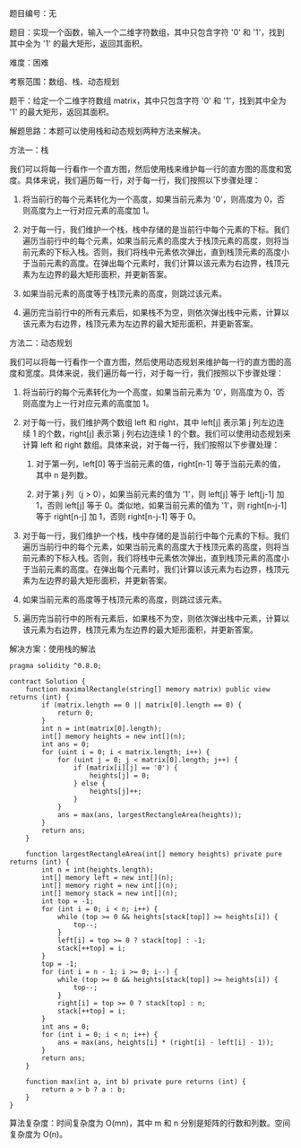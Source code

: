 题目编号：无

题目：实现一个函数，输入一个二维字符数组，其中只包含字符 '0' 和 '1'，找到其中全为 '1' 的最大矩形，返回其面积。

难度：困难

考察范围：数组、栈、动态规划

题干：给定一个二维字符数组 matrix，其中只包含字符 '0' 和 '1'，找到其中全为 '1' 的最大矩形，返回其面积。

解题思路：本题可以使用栈和动态规划两种方法来解决。

方法一：栈

我们可以将每一行看作一个直方图，然后使用栈来维护每一行的直方图的高度和宽度。具体来说，我们遍历每一行，对于每一行，我们按照以下步骤处理：

1. 将当前行的每个元素转化为一个高度，如果当前元素为 '0'，则高度为 0，否则高度为上一行对应元素的高度加 1。

2. 对于每一行，我们维护一个栈，栈中存储的是当前行中每个元素的下标。我们遍历当前行中的每个元素，如果当前元素的高度大于栈顶元素的高度，则将当前元素的下标入栈。否则，我们将栈中元素依次弹出，直到栈顶元素的高度小于当前元素的高度。在弹出每个元素时，我们计算以该元素为右边界，栈顶元素为左边界的最大矩形面积，并更新答案。

3. 如果当前元素的高度等于栈顶元素的高度，则跳过该元素。

4. 遍历完当前行中的所有元素后，如果栈不为空，则依次弹出栈中元素，计算以该元素为右边界，栈顶元素为左边界的最大矩形面积，并更新答案。

方法二：动态规划

我们可以将每一行看作一个直方图，然后使用动态规划来维护每一行的直方图的高度和宽度。具体来说，我们遍历每一行，对于每一行，我们按照以下步骤处理：

1. 将当前行的每个元素转化为一个高度，如果当前元素为 '0'，则高度为 0，否则高度为上一行对应元素的高度加 1。

2. 对于每一行，我们维护两个数组 left 和 right，其中 left[j] 表示第 j 列左边连续 1 的个数，right[j] 表示第 j 列右边连续 1 的个数。我们可以使用动态规划来计算 left 和 right 数组。具体来说，对于每一行，我们按照以下步骤处理：

   1. 对于第一列，left[0] 等于当前元素的值，right[n-1] 等于当前元素的值，其中 n 是列数。

   2. 对于第 j 列（j > 0），如果当前元素的值为 '1'，则 left[j] 等于 left[j-1] 加 1，否则 left[j] 等于 0。类似地，如果当前元素的值为 '1'，则 right[n-j-1] 等于 right[n-j] 加 1，否则 right[n-j-1] 等于 0。

3. 对于每一行，我们维护一个栈，栈中存储的是当前行中每个元素的下标。我们遍历当前行中的每个元素，如果当前元素的高度大于栈顶元素的高度，则将当前元素的下标入栈。否则，我们将栈中元素依次弹出，直到栈顶元素的高度小于当前元素的高度。在弹出每个元素时，我们计算以该元素为右边界，栈顶元素为左边界的最大矩形面积，并更新答案。

4. 如果当前元素的高度等于栈顶元素的高度，则跳过该元素。

5. 遍历完当前行中的所有元素后，如果栈不为空，则依次弹出栈中元素，计算以该元素为右边界，栈顶元素为左边界的最大矩形面积，并更新答案。

解决方案：使用栈的解法

```
pragma solidity ^0.8.0;

contract Solution {
    function maximalRectangle(string[] memory matrix) public view returns (int) {
        if (matrix.length == 0 || matrix[0].length == 0) {
            return 0;
        }
        int n = int(matrix[0].length);
        int[] memory heights = new int[](n);
        int ans = 0;
        for (uint i = 0; i < matrix.length; i++) {
            for (uint j = 0; j < matrix[0].length; j++) {
                if (matrix[i][j] == '0') {
                    heights[j] = 0;
                } else {
                    heights[j]++;
                }
            }
            ans = max(ans, largestRectangleArea(heights));
        }
        return ans;
    }

    function largestRectangleArea(int[] memory heights) private pure returns (int) {
        int n = int(heights.length);
        int[] memory left = new int[](n);
        int[] memory right = new int[](n);
        int[] memory stack = new int[](n);
        int top = -1;
        for (int i = 0; i < n; i++) {
            while (top >= 0 && heights[stack[top]] >= heights[i]) {
                top--;
            }
            left[i] = top >= 0 ? stack[top] : -1;
            stack[++top] = i;
        }
        top = -1;
        for (int i = n - 1; i >= 0; i--) {
            while (top >= 0 && heights[stack[top]] >= heights[i]) {
                top--;
            }
            right[i] = top >= 0 ? stack[top] : n;
            stack[++top] = i;
        }
        int ans = 0;
        for (int i = 0; i < n; i++) {
            ans = max(ans, heights[i] * (right[i] - left[i] - 1));
        }
        return ans;
    }

    function max(int a, int b) private pure returns (int) {
        return a > b ? a : b;
    }
}
```

算法复杂度：时间复杂度为 O(mn)，其中 m 和 n 分别是矩阵的行数和列数。空间复杂度为 O(n)。